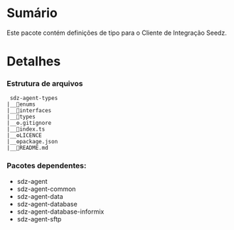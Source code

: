 # Sumário

Este pacote contém definições de tipo para o Cliente de Integração Seedz.

# Detalhes

### Estrutura de arquivos

```
 sdz-agent-types
|__📁enums
|__📁interfaces
|__📁types
|__⚙️.gitignore
|__📃index.ts
|__⚙️LICENCE
|__⚙️package.json
|__📃README.md
```

### Pacotes dependentes:

- sdz-agent
- sdz-agent-common
- sdz-agent-data
- sdz-agent-database
- sdz-agent-database-informix
- sdz-agent-sftp

